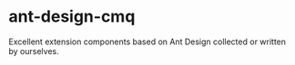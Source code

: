# ant-design-cmq
Excellent extension components based on Ant Design collected or written by ourselves.
